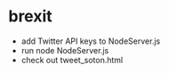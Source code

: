 # brexit
* add Twitter API keys to NodeServer.js
* run node NodeServer.js
* check out tweet_soton.html

